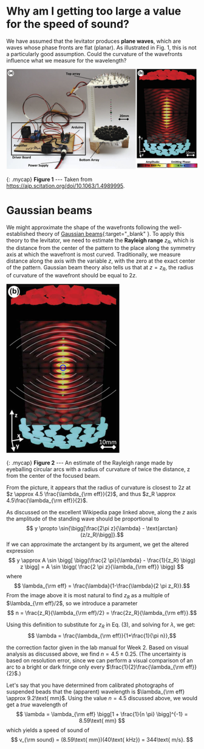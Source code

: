 # Why am I getting too large a value for the speed of sound?

We have assumed that the levitator produces  **plane waves**, which are waves whose phase fronts are flat (planar). As illustrated in Fig. 1, this is not a particularly good assumption. Could the curvature of the wavefronts influence what we measure for the wavelength?


![A figure from the paper describing our levitators](images/1.4989995.figures.online.f1.jpg)

{: .mycap}
**Figure 1** --- Taken from https://aip.scitation.org/doi/10.1063/1.4989995.


# Gaussian beams

We might approximate the shape of the wavefronts following the well-established theory of [Gaussian beams](https://en.wikipedia.org/wiki/Gaussian_beam){:target="_blank" }. To apply this theory to the levitator, we need to estimate the **Rayleigh range** $z_R$, which is the distance from the center of the pattern to the place along the symmetry axis at which the wavefront is most curved. Traditionally, we measure distance along the axis with the variable $z$, with the zero at the exact center of the pattern.  Gaussian beam theory also tells us that at $z=z_R$, the radius of curvature of the wavefront should be equal to $2z$.

<p class="center" markdown="0">
  <img src='images/Gouy-with-circles2.png' alt='Gouy with circles' style='width: 300px;'>
</p>

{: .mycap}
**Figure 2** --- An estimate of the Rayleigh range made by eyeballing circular arcs with a radius of curvature of twice the distance, z from the center of the focused beam.


From the picture, it appears that the radius of curvature is closest to $2z$ at $z \approx 4.5 \frac{\lambda_{\rm eff}}{2}$, and thus $z_R \approx 4.5\frac{\lambda_{\rm eff}}{2}$. 

As discussed on the excellent Wikipedia page linked above, along the $z$ axis the amplitude of the standing wave should be proportional to 
$$ y \propto \sin{\bigg[\frac{2\pi z}{\lambda} - \text{arctan}(z/z_R)\bigg]}.$$
If we can approximate the arctangent by its argument, we get the altered expression
$$    y \approx A \sin \bigg[ \bigg(\frac{2 \pi}{\lambda} - \frac{1}{z_R} \bigg) z \bigg]
    = A \sin \bigg( \frac{2 \pi z}{\lambda_{\rm eff}} \bigg) $$
where
$$ \lambda_{\rm eff} = \frac{\lambda}{1-\frac{\lambda}{2 \pi z_R}}.$$
From the image above it is most natural to find $z_R$ as a multiple of $\lambda_{\rm eff}/2$, so we introduce a parameter
$$ n = \frac{z_R}{\lambda_{\rm eff}/2} = \frac{2z_R}{\lambda_{\rm eff}}.$$

Using this definition to substitute for $z_R$ in Eq. (3), and solving for $\lambda$, we get:
$$ \lambda = \frac{\lambda_{\rm eff}}{1+\frac{1}{\pi n}},$$

the correction factor given in the lab manual for Week 2.  Based on visual analysis as discussed above, we find $n = 4.5 \pm 0.25$.  (The uncertainty is based on resolution error, since we can perform a visual comparison of an arc to a bright or dark fringe only every $\frac{1}{2}\frac{\lambda_{\rm eff}}{2}$.)

Let's say that you have determined from calibrated photographs of suspended beads that the (apparent) wavelength is $\lambda_{\rm eff} \approx 9.2\text{ mm}$. Using the value $n = 4.5$ discussed above, we would get a _true_ wavelength of
$$
  \lambda = \lambda_{\rm eff} \bigg[1 + \frac{1}{n \pi} \bigg]^{-1} = 8.59\text{ mm}
$$
which yields a speed of sound of
$$
  v_{\rm sound} = (8.59\text{ mm})(40\text{ kHz}) = 344\text{ m/s}.
$$

<!-- To provide a rough sanity check on this analysis, if we use the uncorrected estimate of the wavelength from the expected value using $$v_{\rm sound} = 343 \text{ m/s}$$ and the drive frequency of 40 kHz, we get an estimated Rayleigh range of
\begin{equation}\label{eq:Rayleigh-range}
  z_R \approx \frac{9}{4} \times (343\text{ m/s}) (40\text{ kHz}) = 31\text{ mm}.
\end{equation}

Using the unshifted wavelength, $$\lambda = 8.575\text{ mm}$$, we get
\begin{equation}
  \lambda_{\rm eff} = 8.970\text{ mm}
\end{equation}
from which we would naively estimate the speed of sound to be
\begin{equation}
  v_{\rm naive} = (8.970\text{ mm})(40\text{ kHz}) = 359\text{ m/s}.
\end{equation}
x
-->

<!--I commented this out for now but am willing to switch back - You can use the above analysis to determine how to correct the value you measure for the wavelength to that of a plane wave from which you can easily determine the speed of sound. (Note: We are not providing you the final formula to use; you need to read and understand the above analysis to determine how to correct the value you measured for the wavelength under the assumption that you were looking at plane waves to a more honest estimate that accounts for the curvature of the wavefronts from which you may infer an accurate speed of sound.)-->
